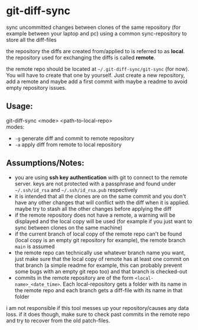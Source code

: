 # git-diff-sync

sync uncommitted changes between clones of the same repository (for example between your laptop and pc) using a common sync-repository to store all the diff-files

the repository the diffs are created from/applied to is referred to as **local**. the repository used for exchanging the diffs is called **remote**.

the remote repo should be located at `~/.git-diff-sync/git-sync` (for now). You will have to create that one by yourself. Just create a new repository, add a remote and maybe add a first commit with maybe a readme to avoid empty repository issues.

## Usage:

git-diff-sync \<mode\> \<path-to-local-repo\>  
modes:
* `-g` generate diff and commit to remote repository
* `-a` apply diff from remote to local repository

## Assumptions/Notes:

* you are using **ssh key authentication** with git to connect to the remote server. keys are not protected with a passphrase and found under `~/.ssh/id_rsa` and `~/.ssh/id_rsa.pub` respectively
* it is intended that all the clones are on the same commit and you don't have any other changes that will conflict with the diff when it is applied. maybe try to stash all the other changes before applying the diff
* if the remote repository does not have a remote, a warning will be displayed and the local copy will be used (for example if you just want to sync between clones on the same machine)
* if the current branch of local copy of the remote repo can't be found (local copy is an empty git repository for example), the remote branch `main` is assumed
* the remote repo can technically use whatever branch name you want, just make sure that the local copy of remote has at least one commit on that branch (a simple readme for example, this can probably prevent some bugs with an empty git repo too) and that branch is checked-out
* commits in the remote repository are of the form `<local-name>_<date_time>`. Each local-repository gets a folder with its name in the remote repo and each branch gets a diff-file with its name in that folder

i am not responsible if this tool messes up your repository/causes any data loss. if it does though, make sure to check past commits in the remote repo and try to recover from the old patch-files.